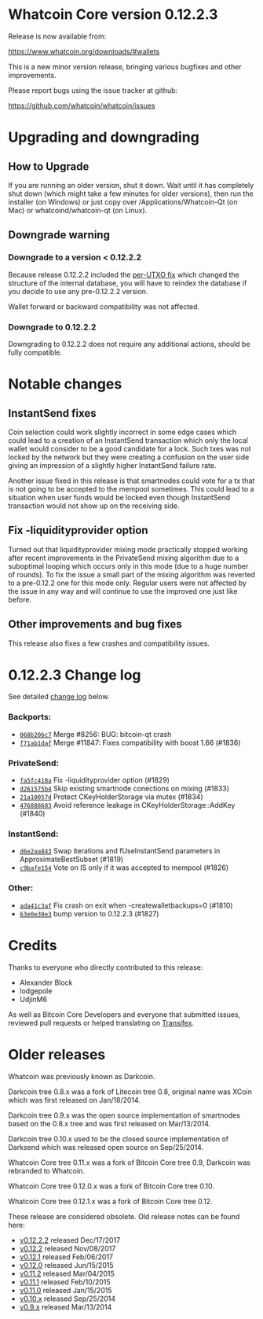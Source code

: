 Whatcoin Core version 0.12.2.3
==========================

Release is now available from:

  <https://www.whatcoin.org/downloads/#wallets>

This is a new minor version release, bringing various bugfixes and other
improvements.

Please report bugs using the issue tracker at github:

  <https://github.com/whatcoin/whatcoin/issues>


Upgrading and downgrading
=========================

How to Upgrade
--------------

If you are running an older version, shut it down. Wait until it has completely
shut down (which might take a few minutes for older versions), then run the
installer (on Windows) or just copy over /Applications/Whatcoin-Qt (on Mac) or
whatcoind/whatcoin-qt (on Linux).

Downgrade warning
-----------------

### Downgrade to a version < 0.12.2.2

Because release 0.12.2.2 included the [per-UTXO fix](release-notes/whatcoin/release-notes-0.12.2.2.md#per-utxo-fix)
which changed the structure of the internal database, you will have to reindex
the database if you decide to use any pre-0.12.2.2 version.

Wallet forward or backward compatibility was not affected.

### Downgrade to 0.12.2.2

Downgrading to 0.12.2.2 does not require any additional actions, should be
fully compatible.

Notable changes
===============

InstantSend fixes
-----------------

Coin selection could work slightly incorrect in some edge cases which could
lead to a creation of an InstantSend transaction which only the local wallet
would consider to be a good candidate for a lock. Such txes was not locked by
the network but they were creating a confusion on the user side giving an
impression of a slightly higher InstantSend failure rate.

Another issue fixed in this release is that smartnodes could vote for a tx
that is not going to be accepted to the mempool sometimes. This could lead to
a situation when user funds would be locked even though InstantSend transaction
would not show up on the receiving side.

Fix -liquidityprovider option
-----------------------------

Turned out that liquidityprovider mixing mode practically stopped working after
recent improvements in the PrivateSend mixing algorithm due to a suboptimal
looping which occurs only in this mode (due to a huge number of rounds). To fix
the issue a small part of the mixing algorithm was reverted to a pre-0.12.2 one
for this mode only. Regular users were not affected by the issue in any way and
will continue to use the improved one just like before.

Other improvements and bug fixes
--------------------------------

This release also fixes a few crashes and compatibility issues.


0.12.2.3 Change log
===================

See detailed [change log](https://github.com/whatcoin/whatcoin/compare/v0.12.2.2...whatcoin:v0.12.2.3) below.

### Backports:
- [`068b20bc7`](https://github.com/whatcoin/whatcoin/commit/068b20bc7) Merge #8256: BUG: bitcoin-qt crash
- [`f71ab1daf`](https://github.com/whatcoin/whatcoin/commit/f71ab1daf) Merge #11847: Fixes compatibility with boost 1.66 (#1836)

### PrivateSend:
- [`fa5fc418a`](https://github.com/whatcoin/whatcoin/commit/fa5fc418a) Fix -liquidityprovider option (#1829)
- [`d261575b4`](https://github.com/whatcoin/whatcoin/commit/d261575b4) Skip existing smartnode conections on mixing (#1833)
- [`21a10057d`](https://github.com/whatcoin/whatcoin/commit/21a10057d) Protect CKeyHolderStorage via mutex (#1834)
- [`476888683`](https://github.com/whatcoin/whatcoin/commit/476888683) Avoid reference leakage in CKeyHolderStorage::AddKey (#1840)

### InstantSend:
- [`d6e2aa843`](https://github.com/whatcoin/whatcoin/commit/d6e2aa843) Swap iterations and fUseInstantSend parameters in ApproximateBestSubset (#1819)
- [`c9bafe154`](https://github.com/whatcoin/whatcoin/commit/c9bafe154) Vote on IS only if it was accepted to mempool (#1826)

### Other:
- [`ada41c3af`](https://github.com/whatcoin/whatcoin/commit/ada41c3af) Fix crash on exit when -createwalletbackups=0 (#1810)
- [`63e0e30e3`](https://github.com/whatcoin/whatcoin/commit/63e0e30e3) bump version to 0.12.2.3 (#1827)

Credits
=======

Thanks to everyone who directly contributed to this release:

- Alexander Block
- lodgepole
- UdjinM6

As well as Bitcoin Core Developers and everyone that submitted issues,
reviewed pull requests or helped translating on
[Transifex](https://www.transifex.com/projects/p/whatcoin/).


Older releases
==============

Whatcoin was previously known as Darkcoin.

Darkcoin tree 0.8.x was a fork of Litecoin tree 0.8, original name was XCoin
which was first released on Jan/18/2014.

Darkcoin tree 0.9.x was the open source implementation of smartnodes based on
the 0.8.x tree and was first released on Mar/13/2014.

Darkcoin tree 0.10.x used to be the closed source implementation of Darksend
which was released open source on Sep/25/2014.

Whatcoin Core tree 0.11.x was a fork of Bitcoin Core tree 0.9,
Darkcoin was rebranded to Whatcoin.

Whatcoin Core tree 0.12.0.x was a fork of Bitcoin Core tree 0.10.

Whatcoin Core tree 0.12.1.x was a fork of Bitcoin Core tree 0.12.

These release are considered obsolete. Old release notes can be found here:

- [v0.12.2.2](release-notes/whatcoin/release-notes-0.12.2.2.md) released Dec/17/2017
- [v0.12.2](release-notes/whatcoin/release-notes-0.12.2.md) released Nov/08/2017
- [v0.12.1](release-notes/whatcoin/release-notes-0.12.1.md) released Feb/06/2017
- [v0.12.0](release-notes/whatcoin/release-notes-0.12.0.md) released Jun/15/2015
- [v0.11.2](release-notes/whatcoin/release-notes-0.11.2.md) released Mar/04/2015
- [v0.11.1](release-notes/whatcoin/release-notes-0.11.1.md) released Feb/10/2015
- [v0.11.0](release-notes/whatcoin/release-notes-0.11.0.md) released Jan/15/2015
- [v0.10.x](release-notes/whatcoin/release-notes-0.10.0.md) released Sep/25/2014
- [v0.9.x](release-notes/whatcoin/release-notes-0.9.0.md) released Mar/13/2014

